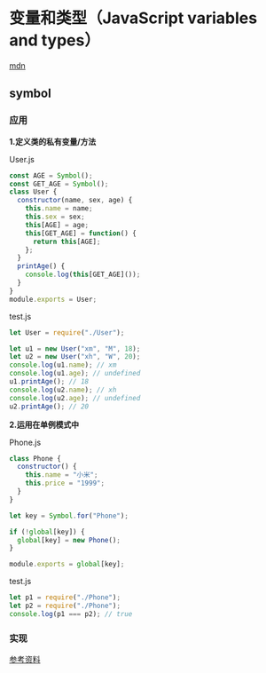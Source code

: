 # 变量和类型（JavaScript variables and types）

[mdn](https://developer.mozilla.org/en-US/docs/Web/JavaScript/Data_structures)

## symbol

### 应用

**1.定义类的私有变量/方法**

User.js

```javascript
const AGE = Symbol();
const GET_AGE = Symbol();
class User {
  constructor(name, sex, age) {
    this.name = name;
    this.sex = sex;
    this[AGE] = age;
    this[GET_AGE] = function() {
      return this[AGE];
    };
  }
  printAge() {
    console.log(this[GET_AGE]());
  }
}
module.exports = User;
```

test.js

```javascript
let User = require("./User");

let u1 = new User("xm", "M", 18);
let u2 = new User("xh", "W", 20);
console.log(u1.name); // xm
console.log(u1.age); // undefined
u1.printAge(); // 18
console.log(u2.name); // xh
console.log(u2.age); // undefined
u2.printAge(); // 20
```

**2.运用在单例模式中**

Phone.js

```javascript
class Phone {
  constructor() {
    this.name = "小米";
    this.price = "1999";
  }
}

let key = Symbol.for("Phone");

if (!global[key]) {
  global[key] = new Phone();
}

module.exports = global[key];
```

test.js

```javascript
let p1 = require("./Phone");
let p2 = require("./Phone");
console.log(p1 === p2); // true
```
### 实现
[参考资料](https://github.com/mqyqingfeng/Blog/issues/87)
